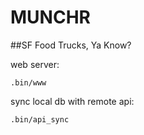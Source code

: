 # MUNCHR
##SF Food Trucks, Ya Know?

web server:
```
.bin/www
```

sync local db with remote api:
```
.bin/api_sync
```